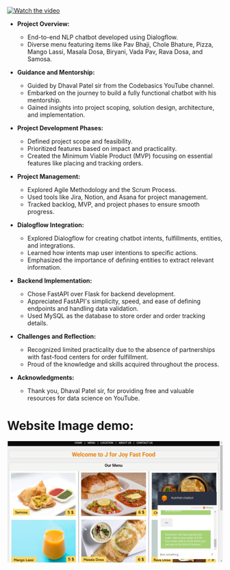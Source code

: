 [![Watch the video](https://img.youtube.com/vi/I4siO9MMueo/maxresdefault.jpg)](https://www.youtube.com/watch?v=I4siO9MMueo&ab_channel=JayanthAILab)



- **Project Overview:**
  - End-to-end NLP chatbot developed using Dialogflow.
  - Diverse menu featuring items like Pav Bhaji, Chole Bhature, Pizza, Mango Lassi, Masala Dosa, Biryani, Vada Pav, Rava Dosa, and Samosa.

- **Guidance and Mentorship:**
  - Guided by Dhaval Patel sir from the Codebasics YouTube channel.
  - Embarked on the journey to build a fully functional chatbot with his mentorship.
  - Gained insights into project scoping, solution design, architecture, and implementation.

- **Project Development Phases:**
  - Defined project scope and feasibility.
  - Prioritized features based on impact and practicality.
  - Created the Minimum Viable Product (MVP) focusing on essential features like placing and tracking orders.

- **Project Management:**
  - Explored Agile Methodology and the Scrum Process.
  - Used tools like Jira, Notion, and Asana for project management.
  - Tracked backlog, MVP, and project phases to ensure smooth progress.

- **Dialogflow Integration:**
  - Explored Dialogflow for creating chatbot intents, fulfillments, entities, and integrations.
  - Learned how intents map user intentions to specific actions.
  - Emphasized the importance of defining entities to extract relevant information.

- **Backend Implementation:**
  - Chose FastAPI over Flask for backend development.
  - Appreciated FastAPI's simplicity, speed, and ease of defining endpoints and handling data validation.
  - Used MySQL as the database to store order and order tracking details.

- **Challenges and Reflection:**
  - Recognized limited practicality due to the absence of partnerships with fast-food centers for order fulfillment.
  - Proud of the knowledge and skills acquired throughout the process.

- **Acknowledgments:**
  - Thank you, Dhaval Patel sir, for providing free and valuable resources for data science on YouTube.


# Website Image demo:
![Nutrinet Image](Nutrinet%20image.png)

